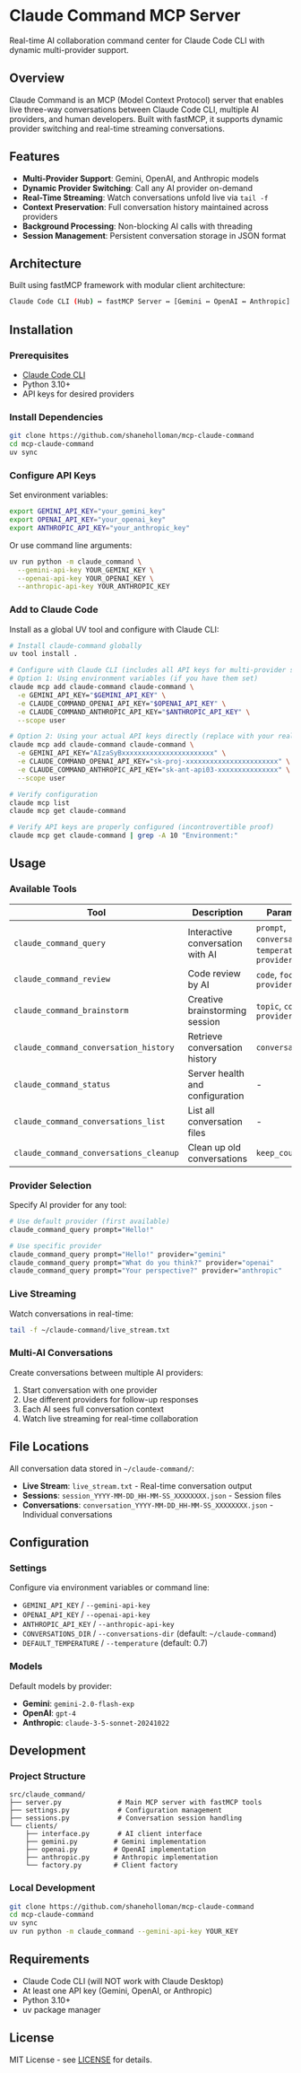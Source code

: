 # Claude Command MCP Server

Real-time AI collaboration command center for Claude Code CLI with dynamic multi-provider support.

## Overview

Claude Command is an MCP (Model Context Protocol) server that enables live three-way conversations between Claude Code CLI, multiple AI providers, and human developers. Built with fastMCP, it supports dynamic provider switching and real-time streaming conversations.

## Features

- **Multi-Provider Support**: Gemini, OpenAI, and Anthropic models
- **Dynamic Provider Switching**: Call any AI provider on-demand
- **Real-Time Streaming**: Watch conversations unfold live via `tail -f`
- **Context Preservation**: Full conversation history maintained across providers
- **Background Processing**: Non-blocking AI calls with threading
- **Session Management**: Persistent conversation storage in JSON format

## Architecture

Built using fastMCP framework with modular client architecture:

```sh
Claude Code CLI (Hub) ↔ fastMCP Server ↔ [Gemini ↔ OpenAI ↔ Anthropic]
```

## Installation

### Prerequisites

- [Claude Code CLI](https://claude.ai/code)
- Python 3.10+
- API keys for desired providers

### Install Dependencies

```bash
git clone https://github.com/shaneholloman/mcp-claude-command
cd mcp-claude-command
uv sync
```

### Configure API Keys

Set environment variables:

```bash
export GEMINI_API_KEY="your_gemini_key"
export OPENAI_API_KEY="your_openai_key"
export ANTHROPIC_API_KEY="your_anthropic_key"
```

Or use command line arguments:

```bash
uv run python -m claude_command \
  --gemini-api-key YOUR_GEMINI_KEY \
  --openai-api-key YOUR_OPENAI_KEY \
  --anthropic-api-key YOUR_ANTHROPIC_KEY
```

### Add to Claude Code

Install as a global UV tool and configure with Claude CLI:

```bash
# Install claude-command globally
uv tool install .

# Configure with Claude CLI (includes all API keys for multi-provider support)
# Option 1: Using environment variables (if you have them set)
claude mcp add claude-command claude-command \
  -e GEMINI_API_KEY="$GEMINI_API_KEY" \
  -e CLAUDE_COMMAND_OPENAI_API_KEY="$OPENAI_API_KEY" \
  -e CLAUDE_COMMAND_ANTHROPIC_API_KEY="$ANTHROPIC_API_KEY" \
  --scope user

# Option 2: Using your actual API keys directly (replace with your real keys)
claude mcp add claude-command claude-command \
  -e GEMINI_API_KEY="AIzaSyBxxxxxxxxxxxxxxxxxxxxxxx" \
  -e CLAUDE_COMMAND_OPENAI_API_KEY="sk-proj-xxxxxxxxxxxxxxxxxxxxxxx" \
  -e CLAUDE_COMMAND_ANTHROPIC_API_KEY="sk-ant-api03-xxxxxxxxxxxxxxx" \
  --scope user

# Verify configuration
claude mcp list
claude mcp get claude-command

# Verify API keys are properly configured (incontrovertible proof)
claude mcp get claude-command | grep -A 10 "Environment:"
```

## Usage

### Available Tools

| Tool | Description | Parameters |
|------|-------------|------------|
| `claude_command_query` | Interactive conversation with AI | `prompt`, `conversation_id`, `temperature`, `provider` |
| `claude_command_review` | Code review by AI | `code`, `focus`, `provider` |
| `claude_command_brainstorm` | Creative brainstorming session | `topic`, `context`, `provider` |
| `claude_command_conversation_history` | Retrieve conversation history | `conversation_id` |
| `claude_command_status` | Server health and configuration | - |
| `claude_command_conversations_list` | List all conversation files | - |
| `claude_command_conversations_cleanup` | Clean up old conversations | `keep_count` |

### Provider Selection

Specify AI provider for any tool:

```bash
# Use default provider (first available)
claude_command_query prompt="Hello!"

# Use specific provider
claude_command_query prompt="Hello!" provider="gemini"
claude_command_query prompt="What do you think?" provider="openai"
claude_command_query prompt="Your perspective?" provider="anthropic"
```

### Live Streaming

Watch conversations in real-time:

```bash
tail -f ~/claude-command/live_stream.txt
```

### Multi-AI Conversations

Create conversations between multiple AI providers:

1. Start conversation with one provider
2. Use different providers for follow-up responses
3. Each AI sees full conversation context
4. Watch live streaming for real-time collaboration

## File Locations

All conversation data stored in `~/claude-command/`:

- **Live Stream**: `live_stream.txt` - Real-time conversation output
- **Sessions**: `session_YYYY-MM-DD_HH-MM-SS_XXXXXXXX.json` - Session files
- **Conversations**: `conversation_YYYY-MM-DD_HH-MM-SS_XXXXXXXX.json` - Individual conversations

## Configuration

### Settings

Configure via environment variables or command line:

- `GEMINI_API_KEY` / `--gemini-api-key`
- `OPENAI_API_KEY` / `--openai-api-key`
- `ANTHROPIC_API_KEY` / `--anthropic-api-key`
- `CONVERSATIONS_DIR` / `--conversations-dir` (default: `~/claude-command`)
- `DEFAULT_TEMPERATURE` / `--temperature` (default: 0.7)

### Models

Default models by provider:

- **Gemini**: `gemini-2.0-flash-exp`
- **OpenAI**: `gpt-4`
- **Anthropic**: `claude-3-5-sonnet-20241022`

## Development

### Project Structure

```tree
src/claude_command/
├── server.py              # Main MCP server with fastMCP tools
├── settings.py            # Configuration management
├── sessions.py            # Conversation session handling
└── clients/
    ├── interface.py       # AI client interface
    ├── gemini.py         # Gemini implementation
    ├── openai.py         # OpenAI implementation
    ├── anthropic.py      # Anthropic implementation
    └── factory.py        # Client factory
```

### Local Development

```bash
git clone https://github.com/shaneholloman/mcp-claude-command
cd mcp-claude-command
uv sync
uv run python -m claude_command --gemini-api-key YOUR_KEY
```

## Requirements

- Claude Code CLI (will NOT work with Claude Desktop)
- At least one API key (Gemini, OpenAI, or Anthropic)
- Python 3.10+
- uv package manager

## License

MIT License - see [LICENSE](LICENSE) for details.
